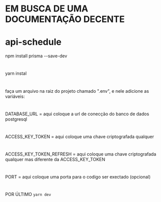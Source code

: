 # EM BUSCA DE UMA DOCUMENTAÇÃO DECENTE
# api-schedule 
 
npm install prisma --save-dev
#
yarn instal
#
faça um arquivo na raiz do projeto chamado ".env", e nele adicione as variáveis:
#
 DATABASE_URL = aqui coloque a url de conecção do banco de dados postgresql
 #
 ACCESS_KEY_TOKEN = aqui coloque uma chave criptografada qualquer
 #
 ACCESS_KEY_TOKEN_REFRESH = aqui coloque uma chave criptografada qualquer mas diferente da ACCESS_KEY_TOKEN
 #
 PORT = aqui coloque uma porta para o codigo ser exectado (opcional)
 #

POR ÚLTIMO `yarn dev`
